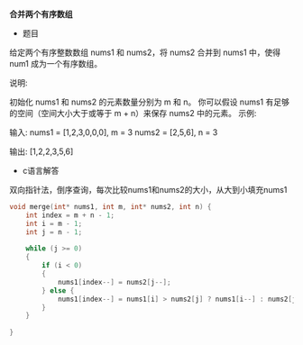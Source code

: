 **合并两个有序数组**

- 题目

给定两个有序整数数组 nums1 和 nums2，将 nums2 合并到 nums1 中，使得 num1 成为一个有序数组。

说明:

初始化 nums1 和 nums2 的元素数量分别为 m 和 n。
你可以假设 nums1 有足够的空间（空间大小大于或等于 m + n）来保存 nums2 中的元素。
示例:

输入:
nums1 = [1,2,3,0,0,0], m = 3
nums2 = [2,5,6],       n = 3

输出: [1,2,2,3,5,6]

- c语言解答

双向指针法，倒序查询，每次比较nums1和nums2的大小，从大到小填充nums1 

```c
void merge(int* nums1, int m, int* nums2, int n) {
    int index = m + n - 1;
    int i = m - 1;
    int j = n - 1;
    
    while (j >= 0)
    {
        if (i < 0)
        {
            nums1[index--] = nums2[j--];
        } else {
            nums1[index--] = nums1[i] > nums2[j] ? nums1[i--] : nums2[j--];
        }
    }
    
}
```